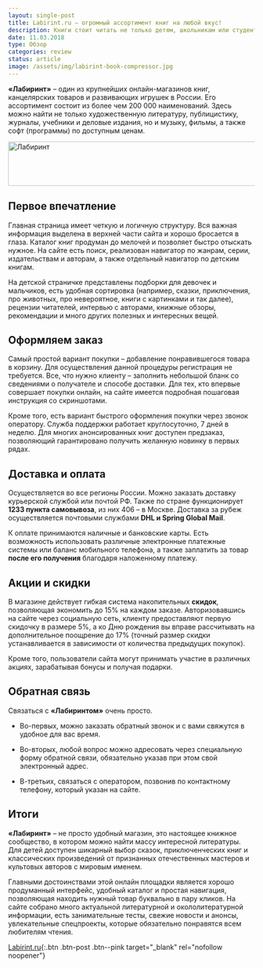 ```yaml
---
layout: single-post
title: Labirint.ru – огромный ассортимент книг на любой вкус!
description: Книги стоит читать не только детям, школьникам или студентам. Книги - это целый мир, открытый для каждого человека. Полезно прививать любовь к чтению с самых малых лет.
date: 11.03.2018
type: Обзор
categories: review
status: article
image: /assets/img/labirint-book-compressor.jpg
---
```


<div class="post-block">

**«Лабиринт»** – один из крупнейших онлайн-магазинов книг, канцелярских товаров и развивающих игрушек в России. Его ассортимент состоит из более чем 200 000 наименований. Здесь можно найти не только художественную литературу, публицистику, журналы, учебники и деловые издания, но и музыку, фильмы, а также софт (программы) по доступным ценам.

<!-- admitad.banner: 2e7th4r6j4baaff9d7dd5ddd29e1bc Лабиринт -->
<a class="ad-h" target="_blank" rel="nofollow" href="https://ad.admitad.com/g/2e7th4r6j4baaff9d7dd5ddd29e1bc/?i=4"><img width="728" height="90" border="0" src="https://ad.admitad.com/b/2e7th4r6j4baaff9d7dd5ddd29e1bc/" alt="Лабиринт"/></a>
<!-- /admitad.banner -->

## Первое впечатление

Главная страница имеет четкую и логичную структуру. Вся важная информация выделена в верхней части сайта и хорошо бросается в глаза. Каталог книг продуман до мелочей и позволяет быстро отыскать нужное. На сайте есть поиск, реализован навигатор по жанрам, серии, издательствам и авторам, а также отдельный навигатор по детским книгам.

На детской страничке представлены подборки для девочек и мальчиков, есть удобная сортировка (например, сказки, приключения, про животных, про невероятное, книги с картинками и так далее), рецензии читателей, интервью с авторами, книжные обзоры, рекомендации и много других полезных и интересных вещей. 

## Оформляем заказ

Самый простой вариант покупки – добавление понравившегося товара в корзину. Для осуществления данной процедуры регистрация не требуется. Все, что нужно клиенту – заполнить небольшой бланк со сведениями о получателе и способе доставки. Для тех, кто впервые совершает покупки онлайн, на сайте имеется подробная пошаговая инструкция со скриншотами.

Кроме того, есть вариант быстрого оформления покупки через звонок оператору. Служба поддержки работает круглосуточно, 7 дней в неделю. Для многих анонсированных книг доступен предзаказ, позволяющий гарантировано получить желанную новинку в первых рядах.

## Доставка и оплата

Осуществляется во все регионы России. Можно заказать доставку курьерской службой или почтой РФ. Также по стране функционирует **1233 пункта самовывоза**, из них 406 – в Москве. Доставка за рубеж осуществляется почтовыми службами **DHL и Spring Global Mail**.

К оплате принимаются наличные и банковские карты. Есть возможность использовать различные электронные платежные системы или баланс мобильного телефона, а также заплатить за товар **после его получения** благодаря наложенному платежу.

## Акции и скидки

В магазине действует гибкая система накопительных **скидок**, позволяющая экономить до 15% на каждом заказе. Авторизовавшись на сайте через социальную сеть, клиенту предоставляют первую скидочку в размере 5%, а ко Дню рождения вы вправе рассчитывать на дополнительное поощрение до 17% (точный размер скидки устанавливается в зависимости от количества предыдущих покупок).

Кроме того, пользователи сайта могут принимать участие в различных акциях, зарабатывая бонусы и получая подарки.

## Обратная связь

Связаться с **«Лабиринтом»** очень просто. 

- Во-первых, можно заказать обратный звонок и с вами свяжутся в удобное для вас время. 

- Во-вторых, любой вопрос можно адресовать через специальную форму обратной связи, обязательно указав при этом свой электронный адрес. 

- В-третьих, связаться с оператором, позвонив по контактному телефону, который указан на сайте.

## Итоги

**«Лабиринт»** – не просто удобный магазин, это настоящее книжное сообщество, в котором можно найти массу интересной литературы. Для детей доступен шикарный выбор сказок, приключенческих книг и классических произведений от признанных отечественных мастеров и культовых авторов с мировым именем.

Главными достоинствами этой онлайн площадки является хорошо продуманный интерфейс, удобный каталог и простая навигация, позволяющая находить нужный товар буквально в пару кликов. На сайте собрано много актуальной литературной и окололитературной информации, есть занимательные тесты, свежие новости и анонсы, увлекательные спецпроекты, которые обязательно понравятся всем любителям чтения.

[Labirint.ru](https://ad.admitad.com/g/07d6913cf6baaff9d7dd5ddd29e1bc/){:.btn .btn-post .btn--pink target="_blank" rel="nofollow noopener"}

</div><!-- /.post-block -->
